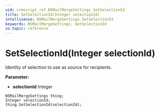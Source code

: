 ```yaml
---
uid: crmscript_ref_NSMailMergeSettings_SetSelectionId
title: SetSelectionId(Integer selectionId)
intellisense: NSMailMergeSettings.SetSelectionId
keywords: NSMailMergeSettings, GetSelectionId
so.topic: reference
---
```


# SetSelectionId(Integer selectionId)

Identity of selection to use as source for recipients.

**Parameter:** 
* **selectionId** Integer

```crmscript
NSMailMergeSettings thing;
Integer selectionId;
thing.SetSelectionId(selectionId);
```

